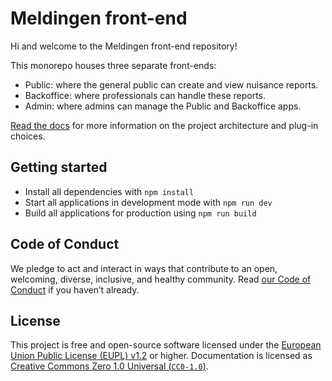 # Meldingen front-end

Hi and welcome to the Meldingen front-end repository!

This monorepo houses three separate front-ends:

- Public: where the general public can create and view nuisance reports.
- Backoffice: where professionals can handle these reports.
- Admin: where admins can manage the Public and Backoffice apps.

[Read the docs](./docs/README.md) for more information on the project architecture and plug-in choices.

## Getting started

- Install all dependencies with `npm install`
- Start all applications in development mode with `npm run dev`
- Build all applications for production using `npm run build`

## Code of Conduct

We pledge to act and interact in ways that contribute to an open, welcoming, diverse, inclusive, and healthy community.
Read [our Code of Conduct](https://github.com/Amsterdam/.github/blob/main/CODE_OF_CONDUCT.md) if you haven’t already.

## License

This project is free and open-source software licensed under the
[European Union Public License (EUPL) v1.2](LICENSE.md) or higher.
Documentation is licensed as [Creative Commons Zero 1.0 Universal (`CC0-1.0`)](https://creativecommons.org/publicdomain/zero/1.0/legalcode).
